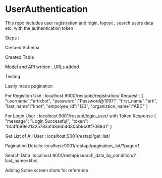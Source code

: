 
# UserAuthentication
This repo includes user registration and login, logout , search users data etc. with the authentication token .

Steps :

Cretaed Schema

Created Table

Model and API written , URLs added

Testing

Lastly made pagination

For Registion Use : localhost:9000/restapis/registration/ Request : { "username":"artikhot", "password":"Password@1997!", "first_name":"arti", "last_name":"khot", "empolyee_id":"123", "organiztion_name":"ABC" }

For Login User : localhost:9001/restapi/login_user/ with Token Response { "message": "Login Successful", "token": "b04fb99e21325783afd8a6b4d30bb9b0ff7089d1" }

Get List of All User : localhost:9001/restapi/get_list/

Pagination Details: localhost:9001/restapi/pagination_list/?page=1

Search Data: localhost:9001/restapi/search_data_by_condition/?last_name=khot

Adding Some screen shots for reference
